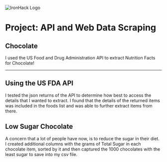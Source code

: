![IronHack Logo](https://s3-eu-west-1.amazonaws.com/ih-materials/uploads/upload_d5c5793015fec3be28a63c4fa3dd4d55.png)

# Project: API and Web Data Scraping

## Chocolate

I used the US Food and Drug Administration API to extract Nutrition Facts for Chocolate!

---

## Using the US FDA API
I tested the json returns of the API to determine how best to access the details that I wanted to extract. I found that the details of the returned items was included in the foods list and was able to further extract items from there.

## Low Sugar Chocolate
A concern that a lot of people have now, is to reduce the sugar in their diet. I created additional columns with the grams of Total Sugar in each chocolate item, sorted by it and then captured the 1000 chocolates with the least sugar to save into my csv file.

